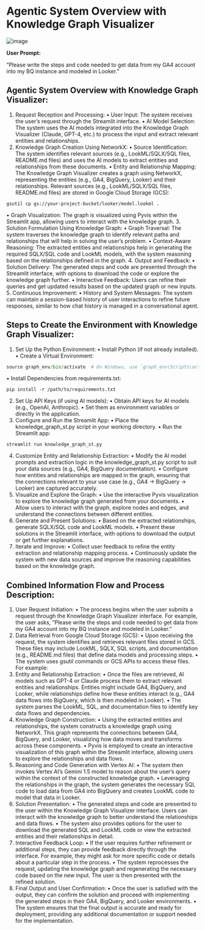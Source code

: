 # Agentic System Overview with Knowledge Graph Visualizer

![image](https://github.com/user-attachments/assets/84ff1d31-90b7-453e-ac6e-6b0c7cac9c33)

**User Prompt:**

“Please write the steps and code needed to get data from my GA4 account into my BQ instance and modeled in Looker.”

## Agentic System Overview with Knowledge Graph Visualizer:

1.	Request Reception and Processing:
•	User Input: The system receives the user’s request through the Streamlit interface.
•	AI Model Selection: The system uses the AI models integrated into the Knowledge Graph Visualizer (Claude, GPT-4, etc.) to process the input and extract relevant entities and relationships.
2.	Knowledge Graph Creation Using NetworkX:
•	Source Identification: The system identifies relevant sources (e.g., LookML/SQLX/SQL files, README.md files) and uses the AI models to extract entities and relationships from these documents.
•	Entity and Relationship Mapping: The Knowledge Graph Visualizer creates a graph using NetworkX, representing the entities (e.g., GA4, BigQuery, Looker) and their relationships. Relevant sources (e.g., LookML/SQLX/SQL files, README.md files) are stored in Google Cloud Storage (GCS): 

```gsutil ls gs://your-project-bucket/looker/
gsutil cp gs://your-project-bucket/looker/model.lookml .
```

•	Graph Visualization: The graph is visualized using Pyvis within the Streamlit app, allowing users to interact with the knowledge graph.
3.	Solution Formulation Using Knowledge Graph:
•	Graph Traversal: The system traverses the knowledge graph to identify relevant paths and relationships that will help in solving the user’s problem.
•	Context-Aware Reasoning: The extracted entities and relationships help in generating the required SQLX/SQL code and LookML models, with the system reasoning based on the relationships defined in the graph.
4.	Output and Feedback:
•	Solution Delivery: The generated steps and code are presented through the Streamlit interface, with options to download the code or explore the knowledge graph further.
•	Interactive Feedback: Users can refine their queries and get updated results based on the updated graph or new inputs.
5.	Continuous Improvement:
•	History and System Messages: The system can maintain a session-based history of user interactions to refine future responses, similar to how chat history is managed in a conversational agent.

## Steps to Create the Environment with Knowledge Graph Visualizer:

1.	Set Up the Python Environment:
•	Install Python (if not already installed).
•	Create a Virtual Environment:

```python -m venv graph_env
source graph_env/bin/activate  # On Windows, use `graph_env\Scripts\activate
```

•	Install Dependencies from requirements.txt:

`pip install -r /path/to/requirements.txt`

2.	Set Up API Keys (if using AI models):
•	Obtain API keys for AI models (e.g., OpenAI, Anthropic).
•	Set them as environment variables or directly in the application.
3.	Configure and Run the Streamlit App:
•	Place the knowledge_graph_st.py script in your working directory.
•	Run the Streamlit app:

`streamlit run knowledge_graph_st.py`

4.	Customize Entity and Relationship Extraction:
•	Modify the AI model prompts and extraction logic in the knowledge_graph_st.py script to suit your data sources (e.g., GA4, BigQuery documentation).
•	Configure how entities and relationships are mapped in the graph, ensuring that the connections relevant to your use case (e.g., GA4 → BigQuery → Looker) are captured accurately.
5.	Visualize and Explore the Graph:
•	Use the interactive Pyvis visualization to explore the knowledge graph generated from your documents.
•	Allow users to interact with the graph, explore nodes and edges, and understand the connections between different entities.
6.	Generate and Present Solutions:
•	Based on the extracted relationships, generate SQLX/SQL code and LookML models.
•	Present these solutions in the Streamlit interface, with options to download the output or get further explanations.
7.	Iterate and Improve:
•	Collect user feedback to refine the entity extraction and relationship mapping process.
•	Continuously update the system with new data sources and improve the reasoning capabilities based on the knowledge graph.

## Combined Information Flow and Process Description:

1.	User Request Initiation:
•	The process begins when the user submits a request through the Knowledge Graph Visualizer interface. For example, the user asks, “Please write the steps and code needed to get data from my GA4 account into my BQ instance and modeled in Looker.”
2.	Data Retrieval from Google Cloud Storage (GCS):
•	Upon receiving the request, the system identifies and retrieves relevant files stored in GCS. These files may include LookML, SQLX, SQL scripts, and documentation (e.g., README.md files) that define data models and processing steps.
•	The system uses gsutil commands or GCS APIs to access these files. For example:
3.	Entity and Relationship Extraction:
•	Once the files are retrieved, AI models such as GPT-4 or Claude process them to extract relevant entities and relationships. Entities might include GA4, BigQuery, and Looker, while relationships define how these entities interact (e.g., GA4 data flows into BigQuery, which is then modeled in Looker).
•	The system parses the LookML, SQL, and documentation files to identify key data flows and dependencies.
4.	Knowledge Graph Construction:
•	Using the extracted entities and relationships, the system constructs a knowledge graph using NetworkX. This graph represents the connections between GA4, BigQuery, and Looker, visualizing how data moves and transforms across these components.
•	Pyvis is employed to create an interactive visualization of this graph within the Streamlit interface, allowing users to explore the relationships and data flows.
5.	Reasoning and Code Generation with Vertex AI:
•	The system then invokes Vertex AI’s Gemini 1.5 model to reason about the user’s query within the context of the constructed knowledge graph.
•	Leveraging the relationships in the graph, the system generates the necessary SQL code to load data from GA4 into BigQuery and creates LookML code to model that data in Looker.
6.	Solution Presentation:
•	The generated steps and code are presented to the user within the Knowledge Graph Visualizer interface. Users can interact with the knowledge graph to better understand the relationships and data flows.
•	The system also provides options for the user to download the generated SQL and LookML code or view the extracted entities and their relationships in detail.
7.	Interactive Feedback Loop:
•	If the user requires further refinement or additional steps, they can provide feedback directly through the interface. For example, they might ask for more specific code or details about a particular step in the process.
•	The system reprocesses the request, updating the knowledge graph and regenerating the necessary code based on the new input. The user is then presented with the refined solution.
8.	Final Output and User Confirmation:
•	Once the user is satisfied with the output, they can confirm the solution and proceed with implementing the generated steps in their GA4, BigQuery, and Looker environments.
•	The system ensures that the final output is accurate and ready for deployment, providing any additional documentation or support needed for the implementation.
